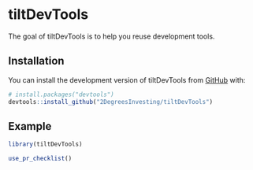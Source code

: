 
<!-- README.md is generated from README.Rmd. Please edit that file -->

# tiltDevTools

<!-- badges: start -->
<!-- badges: end -->

The goal of tiltDevTools is to help you reuse development tools.

## Installation

You can install the development version of tiltDevTools from
[GitHub](https://github.com/) with:

``` r
# install.packages("devtools")
devtools::install_github("2DegreesInvesting/tiltDevTools")
```

## Example

``` r
library(tiltDevTools)

use_pr_checklist()
```

